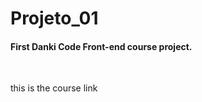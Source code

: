 # Projeto_01

<h4>First Danki Code Front-end course project.</h4>
</br>

<p>this is the course link</p>
<a href="https://cursos.dankicode.com/home"></a>


